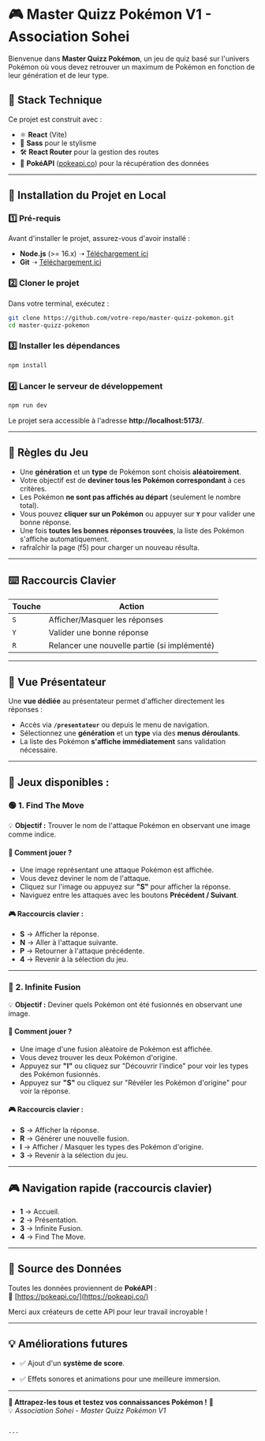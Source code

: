 
# 🎮 Master Quizz Pokémon V1 - Association Sohei

Bienvenue dans **Master Quizz Pokémon**, un jeu de quiz basé sur l'univers Pokémon où vous devez retrouver un maximum de Pokémon en fonction de leur génération et de leur type.

## 🚀 Stack Technique

Ce projet est construit avec :
- ⚛ **React** (Vite)
- 🎨 **Sass** pour le stylisme
- 🛠 **React Router** pour la gestion des routes
- 📡 **PokéAPI** ([pokeapi.co](https://pokeapi.co/)) pour la récupération des données

---

## 🔧 Installation du Projet en Local

### **1️⃣ Pré-requis**
Avant d'installer le projet, assurez-vous d'avoir installé :
- **Node.js** (>= 16.x) ➝ [Téléchargement ici](https://nodejs.org/)
- **Git** ➝ [Téléchargement ici](https://git-scm.com/)

### **2️⃣ Cloner le projet**
Dans votre terminal, exécutez :

```sh
git clone https://github.com/votre-repo/master-quizz-pokemon.git
cd master-quizz-pokemon
```

### **3️⃣ Installer les dépendances**
```sh
npm install
```

### **4️⃣ Lancer le serveur de développement**
```sh
npm run dev
```

Le projet sera accessible à l'adresse **http://localhost:5173/**.

---

## 🎲 Règles du Jeu

- Une **génération** et un **type** de Pokémon sont choisis **aléatoirement**.
- Votre objectif est de **deviner tous les Pokémon correspondant** à ces critères.
- Les Pokémon **ne sont pas affichés au départ** (seulement le nombre total).
- Vous pouvez **cliquer sur un Pokémon** ou appuyer sur **`Y`** pour valider une bonne réponse.
- Une fois **toutes les bonnes réponses trouvées**, la liste des Pokémon s'affiche automatiquement.
- rafraîchir la page (f5) pour charger un nouveau résulta.

---

## ⌨️ Raccourcis Clavier

| Touche | Action |
|--------|--------|
| `S`    | Afficher/Masquer les réponses |
| `Y`    | Valider une bonne réponse |
| `R`    | Relancer une nouvelle partie (si implémenté) |

---

## 🎤 Vue Présentateur

Une **vue dédiée** au présentateur permet d'afficher directement les réponses :

- Accès via **`/presentateur`** ou depuis le menu de navigation.
- Sélectionnez une **génération** et un **type** via des **menus déroulants**.
- La liste des Pokémon **s'affiche immédiatement** sans validation nécessaire.

---

## 📌 **Jeux disponibles :**
### 🟢 **1. Find The Move**
💡 **Objectif :** Trouver le nom de l'attaque Pokémon en observant une image comme indice.

#### 📖 **Comment jouer ?**
- Une image représentant une attaque Pokémon est affichée.
- Vous devez deviner le nom de l'attaque.
- Cliquez sur l'image ou appuyez sur **"S"** pour afficher la réponse.
- Naviguez entre les attaques avec les boutons **Précédent / Suivant**.

#### 🎮 **Raccourcis clavier :**
- **S** → Afficher la réponse.
- **N** → Aller à l'attaque suivante.
- **P** → Retourner à l'attaque précédente.
- **4** → Revenir à la sélection du jeu.

---

### 🔵 **2. Infinite Fusion**
💡 **Objectif :** Deviner quels Pokémon ont été fusionnés en observant une image.

#### 📖 **Comment jouer ?**
- Une image d'une fusion aléatoire de Pokémon est affichée.
- Vous devez trouver les deux Pokémon d'origine.
- Appuyez sur **"I"** ou cliquez sur "Découvrir l'indice" pour voir les types des Pokémon fusionnés.
- Appuyez sur **"S"** ou cliquez sur "Révéler les Pokémon d'origine" pour voir la réponse.

#### 🎮 **Raccourcis clavier :**
- **S** → Afficher la réponse.
- **R** → Générer une nouvelle fusion.
- **I** → Afficher / Masquer les types des Pokémon d'origine.
- **3** → Revenir à la sélection du jeu.

---

## 🎮 **Navigation rapide (raccourcis clavier)**
- **1** → Accueil.
- **2** → Présentation.
- **3** → Infinite Fusion.
- **4** → Find The Move.

---

## 📡 Source des Données

Toutes les données proviennent de **PokéAPI** :  
🔗 [https://pokeapi.co/](https://pokeapi.co/)

Merci aux créateurs de cette API pour leur travail incroyable !

---

## 💡 Améliorations futures

- ✅ Ajout d'un **système de score**.

- ✅ Effets sonores et animations pour une meilleure immersion.

---

**🚀 Attrapez-les tous et testez vos connaissances Pokémon !** 🎉  
💡 *Association Sohei* - *Master Quizz Pokémon V1*
```

---
